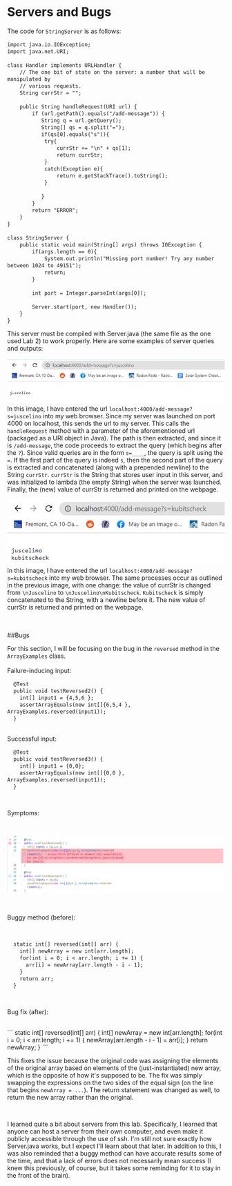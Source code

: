 # Servers and Bugs

The code for `StringServer` is as follows:  
```
import java.io.IOException;
import java.net.URI;

class Handler implements URLHandler {
    // The one bit of state on the server: a number that will be manipulated by
    // various requests.
    String currStr = "";

    public String handleRequest(URI url) {
        if (url.getPath().equals("/add-message")) {
           String q = url.getQuery();
           String[] qs = q.split("=");
           if(qs[0].equals("s")){
            try{
                currStr += "\n" + qs[1];
                return currStr;
            }
            catch(Exception e){
                return e.getStackTrace().toString();
            }
                
           }
        }
        return "ERROR";
    }
}

class StringServer {
    public static void main(String[] args) throws IOException {
        if(args.length == 0){
            System.out.println("Missing port number! Try any number between 1024 to 49151");
            return;
        }

        int port = Integer.parseInt(args[0]);

        Server.start(port, new Handler());
    }
}
```  
This server must be compiled with Server.java (the same file as the one used Lab 2) to work properly. Here are some examples of server queries and outputs:  
<br>
![image](sc1.PNG)  
In this image, I have entered the url `localhost:4000/add-message?s=juscelino` into my web browser. Since my server was launched on port 4000 on localhost, this sends the url to my server. This calls the `handleRequest` method with a parameter of the aforementioned url (packaged as a URI object in Java). The path is then extracted, and since it is `/add-message`, the code proceeds to extract the query (which begins after the `?`). Since valid queries are in the form `s=____`, the query is split using the `=`. If the first part of the query is indeed `s`, then the second part of the query is extracted and concatenated (along with a prepended newline) to the String `currStr`. `currStr` is the String that stores user input in this server, and was initialized to lambda (the empty String) when the server was launched. Finally, the (new) value of currStr is returned and printed on the webpage.  
<br>
![image](sc2.PNG)
<br>
In this image, I have entered the url `localhost:4000/add-message?s=kubitscheck` into my web browser. The same processes occur as outlined in the previous image, with one change: the value of currStr is changed from `\nJuscelino` to `\nJuscelino\nKubitscheck`. `Kubitscheck` is simply concatenated to the String, with a newline before it. The new value of currStr is returned and printed on the webpage.
<br><br><br>

##Bugs

For this section, I will be focusing on the bug in the `reversed` method in the `ArrayExamples` class. <br>
<br>
Failure-inducing input: 
<br>
```
  @Test
  public void testReversed2() {
    int[] input1 = {4,5,6 };
    assertArrayEquals(new int[]{6,5,4 }, ArrayExamples.reversed(input1));
  }
```
<br>
Successful input:
<br>

```
  @Test
  public void testReversed3() {
    int[] input1 = {0,0};
    assertArrayEquals(new int[]{0,0 }, ArrayExamples.reversed(input1));
  }
```

<br>

Symptoms:

<br>

![image](sc3.png)

<br>

Buggy method (before):

<br>

```
  static int[] reversed(int[] arr) {
    int[] newArray = new int[arr.length];
    for(int i = 0; i < arr.length; i += 1) {
      arr[i] = newArray[arr.length - i - 1];
    }
    return arr;
  }
```
<br>

Bug fix (after):

<br>
```
  static int[] reversed(int[] arr) {
    int[] newArray = new int[arr.length];
    for(int i = 0; i < arr.length; i += 1) {
      newArray[arr.length - i - 1] = arr[i];
    }
    return newArray;
  }
```
<br>

This fixes the issue because the original code was assigning the elements of the original array based on elements of the (just-instantiated) new array, which is the opposite of how it's supposed to be. The fix was simply swapping the expressions on the two sides of the equal sign (on the line that begins `newArray = ...`). The return statement was changed as well, to return the new array rather than the original.

<br>

I learned quite a bit about servers from this lab. Specifically, I learned that anyone can host a server from their own computer, and even make it publicly accessible through the use of ssh. I'm still not sure exactly how Server.java works, but I expect I'll learn about that later. In addition to this, I was also reminded that a buggy method can have accurate results some of the time, and that a lack of errors does not necessarily mean success (I knew this previously, of course, but it takes some reminding for it to stay in the front of the brain).
